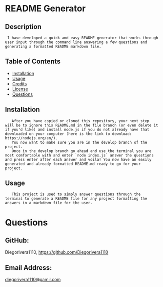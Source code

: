# README Generator

  ## Description
     I have developed a quick and easy README generator that works through user input through the command line answering a few questions and generating a formatted README markdown file.

  ## Table of Contents
  - [Installation](#installation)
  - [Usage](#usage)
  - [Credits](#credits)
  - [License](#license)
  - [Questions](#questions)

  ## Installation
       After you have copied or cloned this repository, your next step will be to ignore this README.md in the file branch (or even delete it if you'd like) and install node.js if you do not already have that downloaded on your computer (here is the link to download: https://nodejs.org/en/). 
       You now want to make sure you are in the develop branch of the project. 
       Once in the develop branch go ahead and use the terminal you are most comfortable with and enter `node index.js` answer the questions and press enter after each answer and voila! You now have an easily generated and already formatted README.md ready to go for your project.

  ## Usage
       This project is used to simply answer questions through the terminal to generate a README file for any project formatting the answers in a markdown file for the user.
  
  # Questions

  ## GitHub: 
  Diegorivera1110,
  https://github.com/Diegorivera1110

  ## Email Address: 
  diegorivera1110@gamil.com


